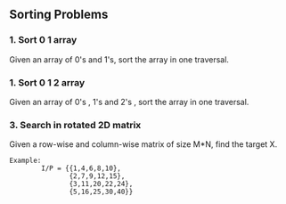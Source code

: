 ## Sorting Problems

### 1. Sort 0 1 array
Given an array of 0's and 1's, sort the array in one traversal.

### 1. Sort 0 1 2 array
Given an array of 0's , 1's and 2's , sort the array in one traversal.


### 3. Search in rotated 2D matrix
Given a row-wise and column-wise matrix of size M*N, find the target X.

```
Example:
        I/P = {{1,4,6,8,10},
               {2,7,9,12,15},
               {3,11,20,22,24},
               {5,16,25,30,40}}
               
```

